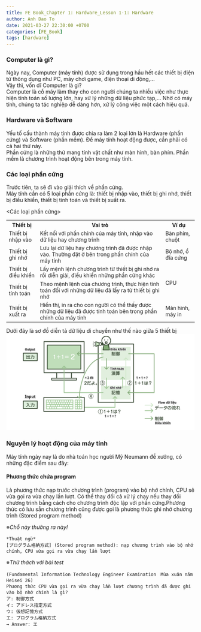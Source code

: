 ```yaml
---
title: FE Book_Chapter 1: Hardware_Lesson 1-1: Hardware
author: Anh Dao To
date: 2021-03-27 22:30:00 +0700
categories: [FE_Book]
tags: [hardware]
---
```

### Computer là gì?
Ngày nay, Computer (máy tính) được sử dụng trong hầu hết các thiết bị điện tử thông dụng như PC, máy chơi game, điện thoại di động,...  
Vậy thì, vốn dĩ Computer là gì?  
Computer là cỗ máy làm thay cho con người chúng ta nhiều việc như thực hiện tính toán số lượng lớn, hay xử lý những dữ liệu phức tạp,... Nhờ có máy tính, chúng ta tác nghiệp dễ dàng hơn, xử lý công việc một cách hiệu quả.

### Hardware và Software
Yếu tố cấu thành máy tính được chia ra làm 2 loại lớn là Hardware (phần cứng) và Software (phần mềm). Để máy tính hoạt động được, cần phải có cả hai thứ này.  
Phần cứng là những thứ mang tính vật chất như màn hình, bàn phím. Phần mềm là chương trình hoạt động bên trong máy tính.

### Các loại phần cứng
Trước tiên, ta sẽ đi vào giải thích về phần cứng.  
Máy tính cần có 5 loại phần cứng là: thiết bị nhập vào, thiết bị ghi nhớ, thiết bị điều khiển, thiết bị tính toán và thiết bị xuất ra.

<Các loại phần cứng>  

<table>
    <tr>
        <th>Thiết bị</th>
        <th>Vai trò</th>
        <th>Ví dụ</th>
    </tr>
    <tr>
        <td>Thiết bị nhập vào</td>
        <td>Kết nối với phần chính của máy tính, nhập vào dữ liệu hay chương trình</td>
        <td>Bàn phím, chuột</td>
    </tr>
    <tr>
        <td>Thiết bị ghi nhớ</td>
        <td>Lưu lại dữ liệu hay chương trình đã được nhập vào. Thường đặt ở bên trong phần chính của máy tính</td>
        <td>Bộ nhớ, ổ đĩa cứng</td>
    <tr>
        <td>Thiết bị điều khiển</td>
        <td>Lấy mệnh lệnh chương trình từ thiết bị ghi nhớ ra rồi diễn giải, điều khiển những phần cứng khác</td>
        <td rowspan="2">CPU</td>
    </tr>
    <tr>
        <td>Thiết bị tính toán</td>
        <td>Theo mệnh lệnh của chương trình, thực hiện tính toán đối với những dữ liệu đã lấy ra từ thiết bị ghi nhớ</td>
    <tr>
        <td>Thiết bị xuất ra</td>
        <td>Hiển thị, in ra cho con người có thể thấy được những dữ liệu đã được tính toán bên trong phần chính của máy tính</td>
        <td>Màn hình, máy in</td>
    </tr>
</table>

Dưới đây là sơ đồ diễn tả dữ liệu di chuyển như thế nào giữa 5 thiết bị
![Data flow](flow-data.png)

### Nguyên lý hoạt động của máy tính
Máy tính ngày nay là do nhà toán học người Mỹ Neumann đề xướng, có những đặc điểm sau đây:

#### Phương thức chứa program
Là phương thức nạp trước chương trình (program) vào bộ nhớ chính, CPU sẽ vừa gọi ra vừa chạy lần lượt. Có thể thay đổi cả xử lý chạy nếu thay đổi chương trình bằng cách cho chương trình độc lập với phần cứng.Phương thức có lưu sẵn chương trình cũng được gọi là phương thức ghi nhớ chương trình (Stored program method)

※*Chỗ này thường ra này!*

    *Thuật ngữ*
    [プログラム格納方式] (Stored program method): nạp chương trình vào bộ nhớ chính, CPU vừa gọi ra vừa chạy lần lượt

※*Thử thách với bài test*

    (Fundamental Information Technology Engineer Examination　Mùa xuân năm Heisei 26)
    Phương thức CPU vừa gọi ra vừa chạy lần lượt chương trình đã được ghi vào bộ nhớ chính là gì?
    ア: 制御方式
    イ: アドレス指定方式
    ウ: 仮想記憶方式
    エ: プログラム格納方式
    → Answer: エ
    






